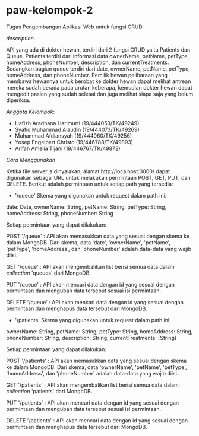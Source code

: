 # paw-kelompok-2

Tugas Pengembangan Aplikasi Web untuk fungsi CRUD

*description*

API yang ada di dokter hewan, terdiri dari 2 fungsi CRUD yaitu Patients dan Queue. Patients terdiri dari informasi data ownerName, petName, petType, homeAddress, phoneNumber, description, dan currentTreatments.
Sedangkan bagian queue terdiri dari date, ownerName, petName, petType, homeAddress, dan phoneNumber. Pemilik hewan peliharaan yang membawa hewannya untuk berobat ke dokter hewan dapat melihat antrean mereka sudah berada pada urutan keberapa, kemudian dokter hewan dapat mengedit pasien yang sudah selesai dan juga melihat siapa saja yang belum diperiksa.

*Anggota Kelompok*:
- Hafizh Aradhana Harimurti (19/444053/TK/49249)
- Syafiq Muhammad Alaudin (19/444073/TK/49269)
- Muhammad Afdiansyah (19/444060/TK/49256)
- Yosep Engelbert Christo (19/446788/TK/49893)
- Arifah Amelia Tijani (19/446767/TK/49872)

*Cara Menggunakan*

Ketika file server.js dinyalakan, alamat http://localhost:3000/ dapat digunakan sebagai URL untuk melakukan permintaan POST, GET, PUT, dan DELETE. Berikut adalah permintaan untuk setiap path yang tersedia:

- '/queue'
Skema yang digunakan untuk request dalam path ini:

date: Date,
ownerName: String,
petName: String,
petType: String,
homeAddress: String,
phoneNumber: String

Setiap permintaan yang dapat dilakukan:

POST '/queue' : API akan memasukkan data yang sesuai dengan skema ke dalam MongoDB. Dari skema, data 'date', 'ownerName', 'petName', 'petType', 'homeAddress', dan 'phoneNumber' adalah data-data yang wajib diisi.

GET '/queue' : API akan mengembalikan list berisi semua data dalam _collection_ 'queues' dari MongoDB.

PUT '/queue' : API akan mencari data dengan id yang sesuai dengan permintaan dan mengubah data tersebut sesuai isi permintaan.

DELETE '/queue' : API akan mencari data dengan id yang sesuai dengan permintaan dan menghapus data tersebut dari MongoDB.


- '/patients'
Skema yang digunakan untuk request dalam path ini:

ownerName: String,
petName: String,
petType: String,
homeAddress: String,
phoneNumber: String,
description: String,
currentTreatments: [String]

Setiap permintaan yang dapat dilakukan:

POST '/patients' : API akan memasukkan data yang sesuai dengan skema ke dalam MongoDB. Dari skema, data 'ownerName', 'petName', 'petType', 'homeAddress', dan 'phoneNumber' adalah data-data yang wajib diisi.

GET '/patients' : API akan mengembalikan list berisi semua data dalam _collection_ 'patients' dari MongoDB.

PUT '/patients' : API akan mencari data dengan id yang sesuai dengan permintaan dan mengubah data tersebut sesuai isi permintaan.

DELETE '/patients' : API akan mencari data dengan id yang sesuai dengan permintaan dan menghapus data tersebut dari MongoDB.
